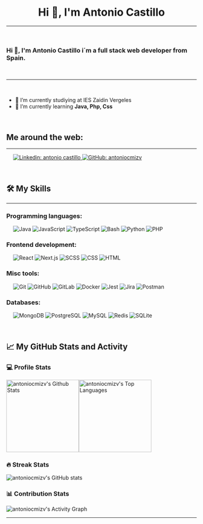 
<h1 align="center">Hi 👋, I'm Antonio Castillo</h1>

-------------------
&emsp;
<h3 align="left">Hi 👋, I'm Antonio Castillo i´m a full stack web developer from Spain.</h3>
&emsp;

-------------------
&emsp;

- 🔭 I’m currently studiying at IES Zaidin Vergeles
- 🌱 I’m currently learning **Java, Php, Css**

&emsp;

## Me around the web:
-------------------


&emsp;
<a href="https://www.linkedin.com/in/antonio-m-castillo/">
    ![Linkedin: antonio castillo ](https://img.shields.io/badge/-antonio-blue?style=flat-square&logo=Linkedin&logoColor=white)
</a>
<a href="https://github.com/antoniocmizv">
    ![GitHub: antoniocmizv](https://img.shields.io/github/followers/antonio?label=follow&style=social)
</a>


&emsp;

## 🛠️ My Skills
-------------------
### Programming languages:
&emsp;
![Java](https://img.shields.io/badge/-Java-000?&logo=Java)
![JavaScript](https://img.shields.io/badge/-JavaScript-000?&logo=JavaScript)
![TypeScript](https://img.shields.io/badge/-TypeScript-000?&logo=TypeScript&logoColor=007ACC)
![Bash](https://img.shields.io/badge/-Bash-000?&logo=GNU-Bash)
![Python](https://img.shields.io/badge/-Python-000?&logo=Python)
![PHP](https://img.shields.io/badge/-PHP-000?&logo=PHP)
### Frontend development:
&emsp;
![React](https://img.shields.io/badge/-React-000?&logo=React)
![Next.js](https://img.shields.io/badge/-Next.js-000?&logo=Next.js)
![SCSS](https://img.shields.io/badge/-SCSS-000?&logo=Sass)
![CSS](https://img.shields.io/badge/-CSS-000?&logo=CSS3)
![HTML](https://img.shields.io/badge/-HTML-000?&logo=HTML5)
### Misc tools:
&emsp;
![Git](https://img.shields.io/badge/-Git-000?&logo=Git)
![GitHub](https://img.shields.io/badge/-GitHub-000?&logo=GitHub)
![GitLab](https://img.shields.io/badge/-GitLab-000?&logo=GitLab)
![Docker](https://img.shields.io/badge/-Docker-000?&logo=Docker)
![Jest](https://img.shields.io/badge/-Jest-000?&logo=Jest)
![Jira](https://img.shields.io/badge/-Jira-000?&logo=Jira)
![Postman](https://img.shields.io/badge/-Postman-000?&logo=Postman)

### Databases:
&emsp;
![MongoDB](https://img.shields.io/badge/-MongoDB-000?&logo=MongoDB)
![PostgreSQL](https://img.shields.io/badge/-PostgreSQL-000?&logo=PostgreSQL)
![MySQL](https://img.shields.io/badge/-MySQL-000?&logo=MySQL)
![Redis](https://img.shields.io/badge/-Redis-000?&logo=Redis)
![SQLite](https://img.shields.io/badge/-SQLite-000?&logo=SQLite)

&emsp;

## 📈 My GitHub Stats and Activity

### 💻 Profile Stats

<img alt="antoniocmizv's Github Stats" src="https://github-readme-stats.vercel.app/api/?username=antoniocmizv&show_icons=true&include_all_commits=true&count_private=true&theme=react&hide_border=true&bg_color=1F222E&title_color=F85D7F&icon_color=F8D866" height="192px"/><img alt="antoniocmizv's Top Languages" src="https://github-readme-stats.vercel.app/api/top-langs/?username=antoniocmizv&langs_count=8&layout=compact&theme=react&hide_border=true&bg_color=1F222E&title_color=F85D7F&icon_color=F8D866" height="192px"/>


### 🔥 Streak Stats

![antoniocmizv's GitHub stats](https://github-readme-streak-stats.herokuapp.com/?user=antoniocmizv&theme=tokyonight)

### 📊 Contribution Stats

<img alt="antoniocmizv's Activity Graph" src="https://github-readme-activity-graph.cyclic.app/graph/?username=antoniocmizv&bg_color=1F222E&color=F8D866&line=F85D7F&point=FFFFFF&hide_border=true" />

------

